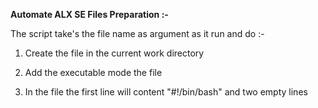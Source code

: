 **Automate ALX SE Files Preparation :-**

The script take's the file name as argument as it run and do :-

1. Create the file in the current work directory

2. Add the executable mode the file

2. In the file the first line will content "#!/bin/bash" and two empty lines

